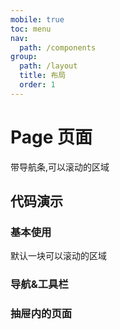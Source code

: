 ```yaml
---
mobile: true
toc: menu
nav:
  path: /components
group:
  path: /layout
  title: 布局
  order: 1
---
```


# Page 页面

带导航条,可以滚动的区域

## 代码演示


### 基本使用

默认一块可以滚动的区域

<code src="./demo/demo1.tsx"></code>

### 导航&工具栏

<code src="./demo/demo2.tsx"></code>

### 抽屉内的页面

<code src="./demo/demo3.tsx"></code>


<API src="./Page.tsx" ></API>

